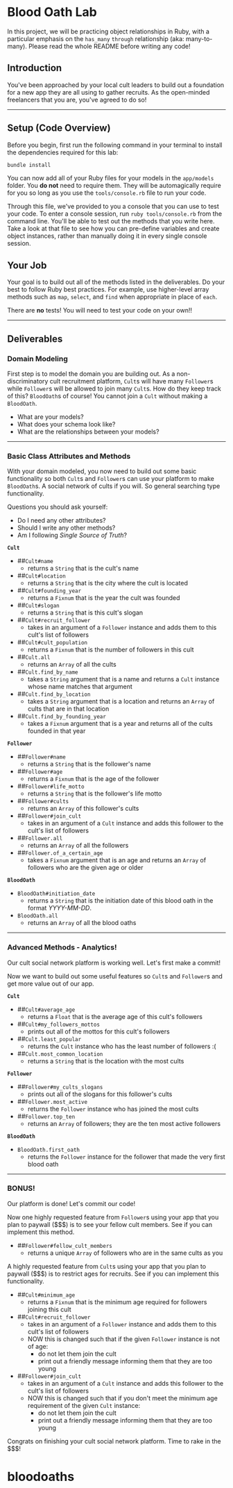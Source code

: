 Blood Oath Lab
==============

In this project, we will be practicing object relationships in Ruby, with a particular emphasis on the `has_many` `through` relationship (aka: many-to-many). Please read the whole README before writing any code!

## Introduction

You've been approached by your local cult leaders to build out a foundation for a new app they are all using to gather recruits. As the open-minded freelancers that you are, you've agreed to do so!

---

## Setup (Code Overview)

Before you begin, first run the following command in your terminal to install the dependencies required for this lab:

```sh
bundle install
```

You can now add all of your Ruby files for your models in the `app/models` folder. You **do not** need to require them. They will be automagically require for you so long as you use the `tools/console.rb` file to run your code.

Through this file, we've provided to you a console that you can use to test your code. To enter a console session, run `ruby tools/console.rb` from the command line. You'll be able to test out the methods that you write here. Take a look at that file to see how you can pre-define variables and create object instances, rather than manually doing it in every single console session.

## Your Job

Your goal is to build out all of the methods listed in the deliverables. Do your best to follow Ruby best practices. For example, use higher-level array methods such as `map`, `select`, and `find` when appropriate in place of `each`.

There are **no** tests! You will need to test your code on your own!!

---

## Deliverables

### Domain Modeling

First step is to model the domain you are building out. As a non-discriminatory cult recruitment platform, `Cult`s will have many `Follower`s while `Follower`s will be allowed to join many `Cult`s. How do they keep track of this? `BloodOath`s of course! You cannot join a `Cult` without making a `BloodOath`.

* What are your models?
* What does your schema look like?
* What are the relationships between your models?

---

### Basic Class Attributes and Methods

With your domain modeled, you now need to build out some basic functionality so both `Cult`s and `Follower`s can use your platform to make `BloodOath`s. A social network of cults if you will. So general searching type functionality.

Questions you should ask yourself:

* Do I need any other attributes?
* Should I write any other methods?
* Am I following _Single Source of Truth_?

**`Cult`**

* ##`Cult#name`
  * returns a `String` that is the cult's name
* ##`Cult#location`
  * returns a `String` that is the city where the cult is located
* ##`Cult#founding_year`
  * returns a `Fixnum` that is the year the cult was founded
* ##`Cult#slogan`
  * returns a `String` that is this cult's slogan
* ##`Cult#recruit_follower`
  * takes in an argument of a `Follower` instance and adds them to this cult's list of followers
* ##`Cult#cult_population`
  * returns a `Fixnum` that is the number of followers in this cult
* ##`Cult.all`
  * returns an `Array` of all the cults
* ##`Cult.find_by_name`
  * takes a `String` argument that is a name and returns a `Cult` instance whose name matches that argument
* ##`Cult.find_by_location`
  * takes a `String` argument that is a location and returns an `Array` of cults that are in that location
* ##`Cult.find_by_founding_year`
  * takes a `Fixnum` argument that is a year and returns all of the cults founded in that year

**`Follower`**

* ##`Follower#name`
  * returns a `String` that is the follower's name
* ##`Follower#age`
  * returns a `Fixnum` that is the age of the follower
* ##`Follower#life_motto`
  * returns a `String` that is the follower's life motto
* ##`Follower#cults`
  * returns an `Array` of this follower's cults
* ##`Follower#join_cult`
  * takes in an argument of a `Cult` instance and adds this follower to the cult's list of followers
* ##`Follower.all`
  * returns an `Array` of all the followers
* ##`Follower.of_a_certain_age`
  * takes a `Fixnum` argument that is an age and returns an `Array` of followers who are the given age or older

**`BloodOath`**

* `BloodOath#initiation_date`
  * returns a `String` that is the initiation date of this blood oath in the format _YYYY-MM-DD_.
* `BloodOath.all`
  * returns an `Array` of all the blood oaths

---

### Advanced Methods - Analytics!

Our cult social network platform is working well. Let's first make a commit!

Now we want to build out some useful features so `Cult`s and `Follower`s and get more value out of our app.

**`Cult`**

* ##`Cult#average_age`
  * returns a `Float` that is the average age of this cult's followers
* ##`Cult#my_followers_mottos`
  * prints out all of the mottos for this cult's followers
* ##`Cult.least_popular`
  * returns the `Cult` instance who has the least number of followers :(
* ##`Cult.most_common_location`
  * returns a `String` that is the location with the most cults

**`Follower`**

* ##`Follower#my_cults_slogans`
  * prints out all of the slogans for this follower's cults
* ##`Follower.most_active`
  * returns the `Follower` instance who has joined the most cults
* ##`Follower.top_ten`
  * returns an `Array` of followers; they are the ten most active followers

**`BloodOath`**

* `BloodOath.first_oath`
  * returns the `Follower` instance for the follower that made the very first blood oath

---

### BONUS!

Our platform is done! Let's commit our code!

Now one highly requested feature from `Follower`s using your app that you plan to paywall ($$$) is to see your fellow cult members. See if you can implement this method.

* ##`Follower#fellow_cult_members`
  * returns a unique `Array` of followers who are in the same cults as you

A highly requested feature from `Cult`s using your app that you plan to paywall ($$$) is to restrict ages for recruits. See if you can implement this functionality.

* ##`Cult#minimum_age`
  * returns a `Fixnum` that is the minimum age required for followers joining this cult
* ##`Cult#recruit_follower`
  * takes in an argument of a `Follower` instance and adds them to this cult's list of followers
  * NOW this is changed such that if the given `Follower` instance is not of age:
    * do not let them join the cult
    * print out a friendly message informing them that they are too young
* ##`Follower#join_cult`
  * takes in an argument of a `Cult` instance and adds this follower to the cult's list of followers
  * NOW this is changed such that if you don't meet the minimum age requirement of the given `Cult` instance:
    * do not let them join the cult
    * print out a friendly message informing them that they are too young

Congrats on finishing your cult social network platform. Time to rake in the $$$!
# bloodoaths
